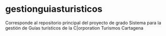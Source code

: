 # gestionguiasturisticos
Corresponde al repositorio principal del proyecto de grado Sistema para la gestión de Guías turísticos de la C|orporation Turismos Cartagena 
